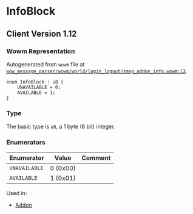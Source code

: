 # InfoBlock

## Client Version 1.12

### Wowm Representation

Autogenerated from `wowm` file at [`wow_message_parser/wowm/world/login_logout/smsg_addon_info.wowm:13`](https://github.com/gtker/wow_messages/tree/main/wow_message_parser/wowm/world/login_logout/smsg_addon_info.wowm#L13).

```rust,ignore
enum InfoBlock : u8 {
    UNAVAILABLE = 0;
    AVAILABLE = 1;
}
```
### Type
The basic type is `u8`, a 1 byte (8 bit) integer.
### Enumerators
| Enumerator | Value  | Comment |
| --------- | -------- | ------- |
| `UNAVAILABLE` | 0 (0x00) |  |
| `AVAILABLE` | 1 (0x01) |  |

Used in:
* [Addon](addon.md)

